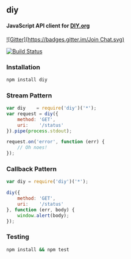 ## diy
#### JavaScript API client for [DIY.org](https://diy.org)
[![Gitter](https://badges.gitter.im/Join Chat.svg)](https://gitter.im/diy/diy-client?utm_source=badge&utm_medium=badge&utm_campaign=pr-badge&utm_content=badge)

[![Build Status](https://travis-ci.org/diy/diy-client.png?branch=master)](https://travis-ci.org/diy/diy-client)

### Installation
```bash
npm install diy
```

### Stream Pattern
```js
var diy    = require('diy')('*');
var request = diy({
    method: 'GET',
    uri:    '/status'
}).pipe(process.stdout);

request.on('error', function (err) {
    // Oh noes! 
});
```

### Callback Pattern
```js
var diy = require('diy')('*');

diy({
    method: 'GET',
    uri:    '/status'
}, function (err, body) {
    window.alert(body); 
});
```

### Testing
```bash
npm install && npm test
```